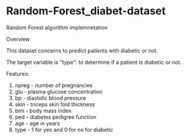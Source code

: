 # Random-Forest_diabet-dataset

Random Forest algorithm implemnetation

Overview

This dataset concerns to predict patients with diabetic or not.

The target variable is "type": to determine if a patient is diabetic or not.

Features:

1. npreg - number of pregnancies
2. glu - plasma glucose concentration
3. bp - diastolic blood pressure
4. skin - triceps skin fold thickness
5. bmi - body mass index
6. ped - diabetes pedigree function
7. age - age in years
8. type - 1 for yes and 0 for no for diabetic
